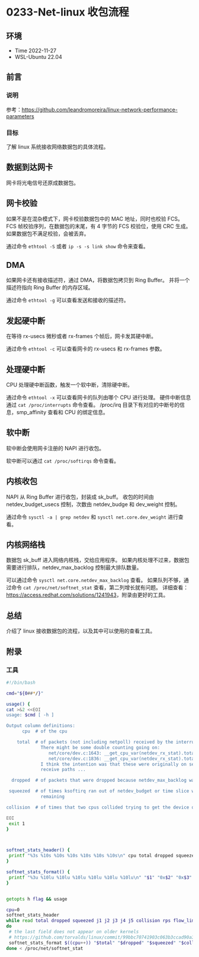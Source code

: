 # 0233-Net-linux 收包流程

## 环境

- Time 2022-11-27
- WSL-Ubuntu 22.04

## 前言

### 说明

参考：<https://github.com/leandromoreira/linux-network-performance-parameters>

### 目标

了解 linux 系统接收网络数据包的具体流程。

## 数据到达网卡

网卡将光电信号还原成数据包。

## 网卡校验

如果不是在混杂模式下，网卡校验数据包中的 MAC 地址，同时也校验 FCS。
FCS 帧校验序列，在数据包的末尾，有 4 字节的 FCS 校验位，使用 CRC 生成。
如果数据包不满足校验，会被丢弃。

通过命令 `ethtool -S` 或者 `ip -s -s link show` 命令来查看。

## DMA

如果网卡还有接收描述符，通过 DMA，将数据包拷贝到 Ring Buffer。
并将一个描述符指向 Ring Buffer 的内存区域。

通过命令 `ethtool -g` 可以查看发送和接收的描述符。

## 发起硬中断

在等待 rx-usecs 微秒或者 rx-frames 个帧后，网卡发其硬中断。

通过命令 `ethtool -c` 可以查看网卡的 rx-usecs 和 rx-frames 参数。

## 处理硬中断

CPU 处理硬中断函数，触发一个软中断，清除硬中断。

通过命令 `ethtool -x` 可以查看网卡的队列由哪个 CPU 进行处理。
硬件中断信息通过 `cat /proc/interrupts` 命令查看。
/proc/irq 目录下有对应的中断号的信息，smp_affinity 查看和 CPU 的绑定信息。

## 软中断

软中断会使用网卡注册的 NAPI 进行收包。

软中断可以通过 `cat /proc/softirqs` 命令查看。

## 内核收包

NAPI 从 Ring Buffer 进行收包，封装成 sk_buff。
收包的时间由 netdev_budget_usecs 控制，次数由 netdev_budge 和 dev_weight 控制。

通过命令 `sysctl -a | grep netdev` 和 `sysctl net.core.dev_weight` 进行查看。

## 内核网络栈

数据包 sk_buff 进入网络内核栈，交给应用程序。
如果内核处理不过来，数据包需要进行排队，netdev_max_backlog 控制最大排队数量。

可以通过命令 `sysctl net.core.netdev_max_backlog` 查看。
如果队列不够，通过命令 `cat /proc/net/softnet_stat` 查看，第二列增长就有问题。
详细查看：<https://access.redhat.com/solutions/1241943>，附录由更好的工具。

## 总结

介绍了 linux 接收数据包的流程，以及其中可以使用的查看工具。

## 附录

### 工具

```Bash
#!/bin/bash

cmd="${0##*/}"

usage() {
cat >&2 <<EOI
usage: $cmd [ -h ]

Output column definitions:
      cpu  # of the cpu

    total  # of packets (not including netpoll) received by the interrupt handler
             There might be some double counting going on:
                net/core/dev.c:1643: __get_cpu_var(netdev_rx_stat).total++;
                net/core/dev.c:1836: __get_cpu_var(netdev_rx_stat).total++;
             I think the intention was that these were originally on separate
             receive paths ...

  dropped  # of packets that were dropped because netdev_max_backlog was exceeded

 squeezed  # of times ksoftirq ran out of netdev_budget or time slice with work
             remaining

collision  # of times that two cpus collided trying to get the device queue lock.

EOI
 exit 1
}



softnet_stats_header() {
 printf "%3s %10s %10s %10s %10s %10s %10s\n" cpu total dropped squeezed collision rps flow_limit
}

softnet_stats_format() {
 printf "%3u %10lu %10lu %10lu %10lu %10lu %10lu\n" "$1" "0x$2" "0x$3" "0x$4" "0x$5" "0x$6" "0x$7"
}


getopts h flag && usage

cpu=0
softnet_stats_header
while read total dropped squeezed j1 j2 j3 j4 j5 collision rps flow_limit_count
do
 # the last field does not appear on older kernels
 # https://github.com/torvalds/linux/commit/99bbc70741903c063b3ccad90a3e06fc55df9245#diff-5dd540e75b320a50866267e9c52b3289R165
 softnet_stats_format $((cpu++)) "$total" "$dropped" "$squeezed" "$collision" "$rps" "${flow_limit_count:-0}"
done < /proc/net/softnet_stat
```

